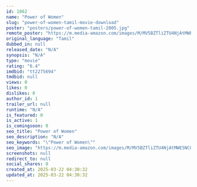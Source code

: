 ```yaml
---
id: 1062
name: "Power of Women"
slug: "power-of-women-tamil-movie-download"
poster: "posters/power-of-women-tamil-2005.jpg"
remote_poster: "https://m.media-amazon.com/images/M/MV5BZTliZTU4NjAtMWE5NC00MTkxLWIyOWItNDA5ODU4ODZhYTEyXkEyXkFqcGdeQXVyMjA4OTI5NDQ@._V1_SX300.jpg"
original_language: "Tamil"
dubbed_in: null
released_date: "N/A"
synopsis: "N/A"
type: "movie"
rating: "6.4"
imdbid: "tt2275694"
tmdbid: null
views: 0
likes: 0
dislikes: 0
author_id: 1
trailer_url: null
runtime: "N/A"
is_featured: 0
is_active: 1
is_comingsoon: 0
seo_title: "Power of Women"
seo_description: "N/A"
seo_keywords: "\"Power of Women\""
seo_image: "https://m.media-amazon.com/images/M/MV5BZTliZTU4NjAtMWE5NC00MTkxLWIyOWItNDA5ODU4ODZhYTEyXkEyXkFqcGdeQXVyMjA4OTI5NDQ@._V1_SX300.jpg"
screenshots: null
redirect_to: null
social_shares: 0
created_at: 2025-03-22 04:30:32
updated_at: 2025-03-22 04:30:32
---
```


